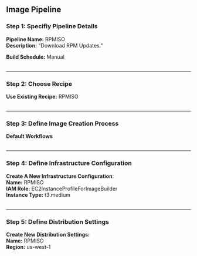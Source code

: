 Image Pipeline
---
<h3>Step 1: Specifiy Pipeline Details</h3>

**Pipeline Name:** RPMISO<br>
**Description:** "Download RPM Updates."<br>

**Build Schedule:** Manual<br>
<br>

---

<h3>Step 2: Choose Recipe</h3>

**Use Existing Recipe:** RPMISO<br>
<br>

---

<h3>Step 3: Define Image Creation Process</h3>

**Default Workflows** <br>
<br>

---

<h3>Step 4: Define Infrastructure Configuration</h3>

**Create A New Infrastructure Configuration**: <br>
**Name:** RPMISO<br>
**IAM Role:** EC2InstanceProfileForImageBuilder<br>
**Instance Type:** t3.medium<br>
<br>

---

<h3>Step 5: Define Distribution Settings</h3>

**Create New Distribution Settings:** <br>
**Name:** RPMISO <br>
**Region:** us-west-1 <br>
